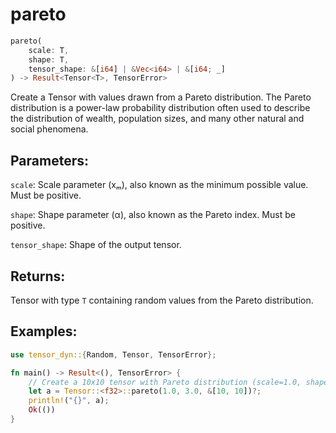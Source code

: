 # pareto
```rust
pareto(
    scale: T,
    shape: T,
    tensor_shape: &[i64] | &Vec<i64> | &[i64; _]
) -> Result<Tensor<T>, TensorError>
```
Create a Tensor with values drawn from a Pareto distribution. The Pareto distribution is a power-law probability distribution often used to describe the distribution of wealth, population sizes, and many other natural and social phenomena.

## Parameters:
`scale`: Scale parameter (xₘ), also known as the minimum possible value. Must be positive.

`shape`: Shape parameter (α), also known as the Pareto index. Must be positive.

`tensor_shape`: Shape of the output tensor.

## Returns:
Tensor with type `T` containing random values from the Pareto distribution.

## Examples:
```rust
use tensor_dyn::{Random, Tensor, TensorError};

fn main() -> Result<(), TensorError> {
    // Create a 10x10 tensor with Pareto distribution (scale=1.0, shape=3.0)
    let a = Tensor::<f32>::pareto(1.0, 3.0, &[10, 10])?;
    println!("{}", a);
    Ok(())
}
```